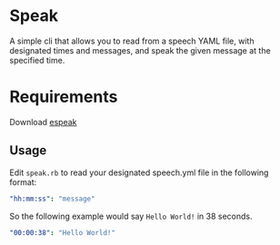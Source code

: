 # Speak

A simple cli that allows you to read from a speech YAML file, with designated times and messages, and speak the given message at the specified time.

# Requirements

Download [espeak](http://espeak.sourceforge.net/)

## Usage

Edit `speak.rb` to read your designated speech.yml file in the following format:

```yaml
"hh:mm:ss": "message"
```

So the following example would say `Hello World!` in 38 seconds.

```yaml
"00:00:38": "Hello World!"
```
